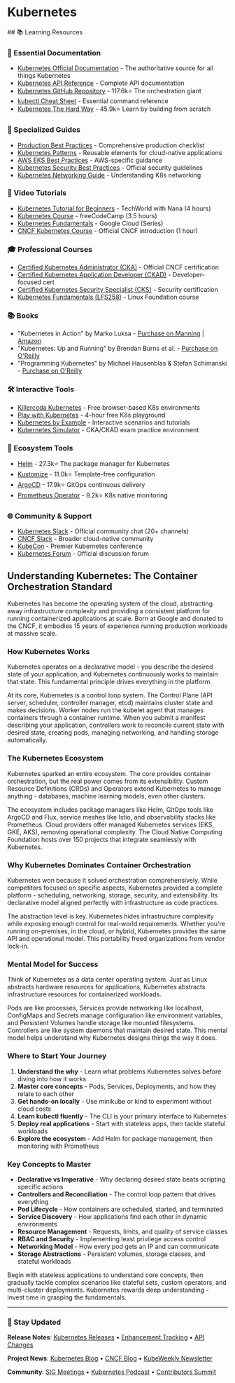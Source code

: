 # Kubernetes

<GitHubButtons />
## 📚 Learning Resources

### 📖 Essential Documentation
- [Kubernetes Official Documentation](https://kubernetes.io/docs/) - The authoritative source for all things Kubernetes
- [Kubernetes API Reference](https://kubernetes.io/docs/reference/kubernetes-api/) - Complete API documentation
- [Kubernetes GitHub Repository](https://github.com/kubernetes/kubernetes) - 117.6k⭐ The orchestration giant
- [kubectl Cheat Sheet](https://kubernetes.io/docs/reference/kubectl/cheatsheet/) - Essential command reference
- [Kubernetes The Hard Way](https://github.com/kelseyhightower/kubernetes-the-hard-way) - 45.9k⭐ Learn by building from scratch

### 📝 Specialized Guides  
- [Production Best Practices](https://learnk8s.io/production-best-practices) - Comprehensive production checklist
- [Kubernetes Patterns](https://k8spatterns.io/) - Reusable elements for cloud-native applications
- [AWS EKS Best Practices](https://aws.github.io/aws-eks-best-practices/) - AWS-specific guidance
- [Kubernetes Security Best Practices](https://kubernetes.io/docs/concepts/security/) - Official security guidelines
- [Kubernetes Networking Guide](https://kubernetes.io/docs/concepts/services-networking/) - Understanding K8s networking

### 🎥 Video Tutorials
- [Kubernetes Tutorial for Beginners](https://www.youtube.com/watch?v=X48VuDVv0do) - TechWorld with Nana (4 hours)
- [Kubernetes Course](https://www.youtube.com/watch?v=d6WC5n9G_sM) - freeCodeCamp (3.5 hours)
- [Kubernetes Fundamentals](https://www.youtube.com/playlist?list=PLTk5ZYSbd9Mg51szw21_75Hs1xUpGObDm) - Google Cloud (Series)
- [CNCF Kubernetes Course](https://www.youtube.com/watch?v=mod8j8jFEWo) - Official CNCF introduction (1 hour)

### 🎓 Professional Courses
- [Certified Kubernetes Administrator (CKA)](https://www.cncf.io/certification/cka/) - Official CNCF certification
- [Certified Kubernetes Application Developer (CKAD)](https://www.cncf.io/certification/ckad/) - Developer-focused cert
- [Certified Kubernetes Security Specialist (CKS)](https://www.cncf.io/certification/cks/) - Security certification
- [Kubernetes Fundamentals (LFS258)](https://training.linuxfoundation.org/training/kubernetes-fundamentals/) - Linux Foundation course

### 📚 Books
- "Kubernetes in Action" by Marko Luksa - [Purchase on Manning](https://www.manning.com/books/kubernetes-in-action-second-edition) | [Amazon](https://www.amazon.com/dp/1617297615)
- "Kubernetes: Up and Running" by Brendan Burns et al. - [Purchase on O'Reilly](https://www.oreilly.com/library/view/kubernetes-up-and/9781492046523/)
- "Programming Kubernetes" by Michael Hausenblas & Stefan Schimanski - [Purchase on O'Reilly](https://www.oreilly.com/library/view/programming-kubernetes/9781492047094/)

### 🛠️ Interactive Tools
- [Killercoda Kubernetes](https://killercoda.com/kubernetes) - Free browser-based K8s environments
- [Play with Kubernetes](https://labs.play-with-k8s.com/) - 4-hour free K8s playground
- [Kubernetes by Example](https://kubernetesbyexample.com/) - Interactive scenarios and tutorials
- [Kubernetes Simulator](https://killer.sh) - CKA/CKAD exam practice environment

### 🚀 Ecosystem Tools
- [Helm](https://github.com/helm/helm) - 27.3k⭐ The package manager for Kubernetes
- [Kustomize](https://github.com/kubernetes-sigs/kustomize) - 11.0k⭐ Template-free configuration
- [ArgoCD](https://github.com/argoproj/argo-cd) - 17.9k⭐ GitOps continuous delivery
- [Prometheus Operator](https://github.com/prometheus-operator/prometheus-operator) - 9.2k⭐ K8s native monitoring

### 🌐 Community & Support
- [Kubernetes Slack](https://kubernetes.slack.com/) - Official community chat (20+ channels)
- [CNCF Slack](https://slack.cncf.io/) - Broader cloud-native community
- [KubeCon](https://www.cncf.io/kubecon-cloudnativecon-events/) - Premier Kubernetes conference
- [Kubernetes Forum](https://discuss.kubernetes.io/) - Official discussion forum

## Understanding Kubernetes: The Container Orchestration Standard

Kubernetes has become the operating system of the cloud, abstracting away infrastructure complexity and providing a consistent platform for running containerized applications at scale. Born at Google and donated to the CNCF, it embodies 15 years of experience running production workloads at massive scale.

### How Kubernetes Works

Kubernetes operates on a declarative model - you describe the desired state of your application, and Kubernetes continuously works to maintain that state. This fundamental principle drives everything in the platform.

At its core, Kubernetes is a control loop system. The Control Plane (API server, scheduler, controller manager, etcd) maintains cluster state and makes decisions. Worker nodes run the kubelet agent that manages containers through a container runtime. When you submit a manifest describing your application, controllers work to reconcile current state with desired state, creating pods, managing networking, and handling storage automatically.

### The Kubernetes Ecosystem

Kubernetes sparked an entire ecosystem. The core provides container orchestration, but the real power comes from its extensibility. Custom Resource Definitions (CRDs) and Operators extend Kubernetes to manage anything - databases, machine learning models, even other clusters.

The ecosystem includes package managers like Helm, GitOps tools like ArgoCD and Flux, service meshes like Istio, and observability stacks like Prometheus. Cloud providers offer managed Kubernetes services (EKS, GKE, AKS), removing operational complexity. The Cloud Native Computing Foundation hosts over 150 projects that integrate seamlessly with Kubernetes.

### Why Kubernetes Dominates Container Orchestration

Kubernetes won because it solved orchestration comprehensively. While competitors focused on specific aspects, Kubernetes provided a complete platform - scheduling, networking, storage, security, and extensibility. Its declarative model aligned perfectly with infrastructure as code practices.

The abstraction level is key. Kubernetes hides infrastructure complexity while exposing enough control for real-world requirements. Whether you're running on-premises, in the cloud, or hybrid, Kubernetes provides the same API and operational model. This portability freed organizations from vendor lock-in.

### Mental Model for Success

Think of Kubernetes as a data center operating system. Just as Linux abstracts hardware resources for applications, Kubernetes abstracts infrastructure resources for containerized workloads. 

Pods are like processes, Services provide networking like localhost, ConfigMaps and Secrets manage configuration like environment variables, and Persistent Volumes handle storage like mounted filesystems. Controllers are like system daemons that maintain desired state. This mental model helps understand why Kubernetes designs things the way it does.

### Where to Start Your Journey

1. **Understand the why** - Learn what problems Kubernetes solves before diving into how it works
2. **Master core concepts** - Pods, Services, Deployments, and how they relate to each other
3. **Get hands-on locally** - Use minikube or kind to experiment without cloud costs
4. **Learn kubectl fluently** - The CLI is your primary interface to Kubernetes
5. **Deploy real applications** - Start with stateless apps, then tackle stateful workloads
6. **Explore the ecosystem** - Add Helm for package management, then monitoring with Prometheus

### Key Concepts to Master

- **Declarative vs Imperative** - Why declaring desired state beats scripting specific actions
- **Controllers and Reconciliation** - The control loop pattern that drives everything
- **Pod Lifecycle** - How containers are scheduled, started, and terminated
- **Service Discovery** - How applications find each other in dynamic environments  
- **Resource Management** - Requests, limits, and quality of service classes
- **RBAC and Security** - Implementing least privilege access control
- **Networking Model** - How every pod gets an IP and can communicate
- **Storage Abstractions** - Persistent volumes, storage classes, and stateful workloads

Begin with stateless applications to understand core concepts, then gradually tackle complex scenarios like stateful sets, custom operators, and multi-cluster deployments. Kubernetes rewards deep understanding - invest time in grasping the fundamentals.

---

### 📡 Stay Updated

**Release Notes**: [Kubernetes Releases](https://github.com/kubernetes/kubernetes/releases) • [Enhancement Tracking](https://github.com/kubernetes/enhancements) • [API Changes](https://github.com/kubernetes/kubernetes/blob/master/CHANGELOG/README.md)

**Project News**: [Kubernetes Blog](https://kubernetes.io/blog/) • [CNCF Blog](https://www.cncf.io/blog/) • [KubeWeekly Newsletter](https://kubeweekly.io/)

**Community**: [SIG Meetings](https://github.com/kubernetes/community/tree/master/sig-list.md) • [Kubernetes Podcast](https://kubernetespodcast.com/) • [Contributors Summit](https://github.com/kubernetes/community/tree/master/events/2024)